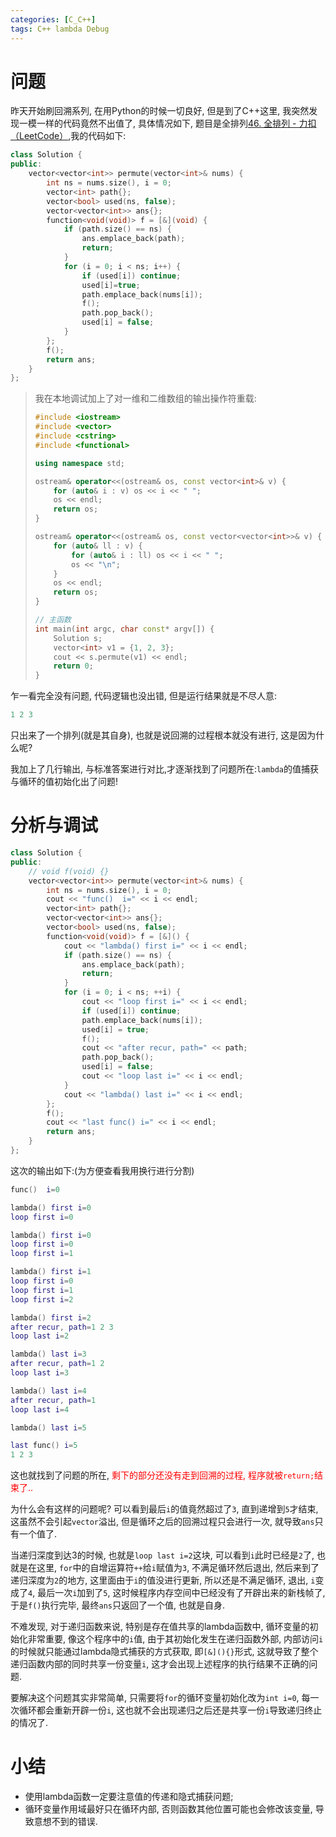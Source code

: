 ```yaml
---
categories: [C_C++]
tags: C++ lambda Debug
---
```


# 问题

昨天开始刷回溯系列, 在用Python的时候一切良好, 但是到了C++这里, 我突然发现一模一样的代码竟然不出值了, 具体情况如下, 题目是全排列[46. 全排列 - 力扣（LeetCode）](https://leetcode.cn/problems/permutations/),我的代码如下:

```cpp
class Solution {
public:
    vector<vector<int>> permute(vector<int>& nums) {
        int ns = nums.size(), i = 0;
        vector<int> path{};
        vector<bool> used(ns, false);
        vector<vector<int>> ans{};
        function<void(void)> f = [&](void) {
            if (path.size() == ns) {
                ans.emplace_back(path);
                return;
            }
            for (i = 0; i < ns; i++) {
                if (used[i]) continue;
                used[i]=true;
                path.emplace_back(nums[i]);
                f();
                path.pop_back();
                used[i] = false;
            }
        };
        f();
        return ans;
    }
};
```



>   我在本地调试加上了对一维和二维数组的输出操作符重载:
>
>   ```cpp
>   #include <iostream>
>   #include <vector>
>   #include <cstring>
>   #include <functional>
>   
>   using namespace std;
>   
>   ostream& operator<<(ostream& os, const vector<int>& v) {
>       for (auto& i : v) os << i << " ";
>       os << endl;
>       return os;
>   }
>   
>   ostream& operator<<(ostream& os, const vector<vector<int>>& v) {
>       for (auto& ll : v) {
>           for (auto& i : ll) os << i << " ";
>           os << "\n";
>       }
>       os << endl;
>       return os;
>   }
>   
>   // 主函数
>   int main(int argc, char const* argv[]) {
>       Solution s;
>       vector<int> v1 = {1, 2, 3};
>       cout << s.permute(v1) << endl;
>       return 0;
>   }
>   ```

乍一看完全没有问题, 代码逻辑也没出错, 但是运行结果就是不尽人意:

```lua
1 2 3
```

只出来了一个排列(就是其自身), 也就是说回溯的过程根本就没有进行, 这是因为什么呢?

我加上了几行输出, 与标准答案进行对比,才逐渐找到了问题所在:`lambda`的值捕获与循环的值初始化出了问题!

# 分析与调试

```cpp
class Solution {
public:
    // void f(void) {}
    vector<vector<int>> permute(vector<int>& nums) {
        int ns = nums.size(), i = 0;
        cout << "func()  i=" << i << endl;
        vector<int> path{};
        vector<vector<int>> ans{};
        vector<bool> used(ns, false);
        function<void(void)> f = [&]() {
            cout << "lambda() first i=" << i << endl;
            if (path.size() == ns) {
                ans.emplace_back(path);
                return;
            }
            for (i = 0; i < ns; ++i) {
                cout << "loop first i=" << i << endl;
                if (used[i]) continue;
                path.emplace_back(nums[i]);
                used[i] = true;
                f();
                cout << "after recur, path=" << path;
                path.pop_back();
                used[i] = false;
                cout << "loop last i=" << i << endl;
            }
            cout << "lambda() last i=" << i << endl;
        };
        f();
        cout << "last func() i=" << i << endl;
        return ans;
    }
};
```

这次的输出如下:(为方便查看我用换行进行分割)

```lua
func()  i=0

lambda() first i=0
loop first i=0

lambda() first i=0
loop first i=0
loop first i=1

lambda() first i=1
loop first i=0
loop first i=1
loop first i=2

lambda() first i=2
after recur, path=1 2 3
loop last i=2

lambda() last i=3
after recur, path=1 2
loop last i=3

lambda() last i=4
after recur, path=1
loop last i=4

lambda() last i=5

last func() i=5
1 2 3
```

这也就找到了问题的所在, <font color="red">剩下的部分还没有走到回溯的过程, 程序就被`return;`结束了..</font>

为什么会有这样的问题呢? 可以看到最后`i`的值竟然超过了`3`, 直到递增到`5`才结束, 这虽然不会引起`vector`溢出, 但是循环之后的回溯过程只会进行一次, 就导致`ans`只有一个值了.

当递归深度到达3的时候, 也就是`loop last i=2`这块, 可以看到`i`此时已经是`2`了, 也就是在这里, `for`中的自增运算符`++`给`i`赋值为`3`, 不满足循环然后退出, 然后来到了递归深度为`2`的地方, 这里面由于`i`的值没进行更新, 所以还是不满足循环, 退出, `i`变成了`4`, 最后一次`i`加到了`5`, 这时候程序内存空间中已经没有了开辟出来的新栈帧了, 于是`f()`执行完毕, 最终`ans`只返回了一个值, 也就是自身.

不难发现, 对于递归函数来说, 特别是存在值共享的lambda函数中, 循环变量的初始化非常重要, 像这个程序中的`i`值, 由于其初始化发生在递归函数外部, 内部访问`i`的时候就只能通过lambda隐式捕获的方式获取, 即`[&](){}`形式, 这就导致了整个递归函数内部的同时共享一份变量`i`, 这才会出现上述程序的执行结果不正确的问题. 

要解决这个问题其实非常简单, 只需要将`for`的循环变量初始化改为`int i=0`, 每一次循环都会重新开辟一份`i`, 这也就不会出现递归之后还是共享一份`i`导致递归终止的情况了.



# 小结

-   使用lambda函数一定要注意值的传递和隐式捕获问题;
-   循环变量作用域最好只在循环内部, 否则函数其他位置可能也会修改该变量, 导致意想不到的错误.